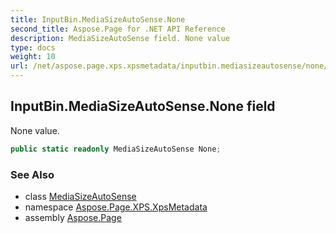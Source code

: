 ```yaml
---
title: InputBin.MediaSizeAutoSense.None
second_title: Aspose.Page for .NET API Reference
description: MediaSizeAutoSense field. None value
type: docs
weight: 10
url: /net/aspose.page.xps.xpsmetadata/inputbin.mediasizeautosense/none/
---
```

## InputBin.MediaSizeAutoSense.None field

None value.

```csharp
public static readonly MediaSizeAutoSense None;
```

### See Also

* class [MediaSizeAutoSense](../)
* namespace [Aspose.Page.XPS.XpsMetadata](../../inputbin.mediasizeautosense/)
* assembly [Aspose.Page](../../../)


